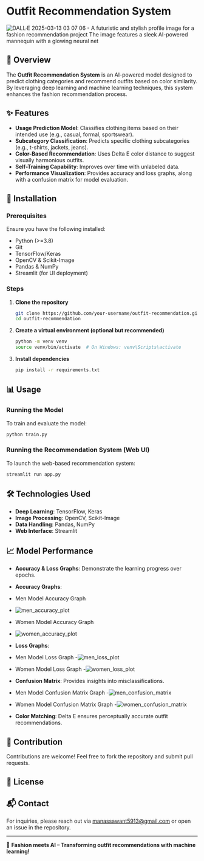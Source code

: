 # Outfit Recommendation System
![DALL·E 2025-03-13 03 07 06 - A futuristic and stylish profile image for a fashion recommendation project  The image features a sleek AI-powered mannequin with a glowing neural net](https://github.com/user-attachments/assets/d3d0b12c-9c3d-4bfb-970c-2e7c7d66aa21)



## 📌 Overview
The **Outfit Recommendation System** is an AI-powered model designed to predict clothing categories and recommend outfits based on color similarity. By leveraging deep learning and machine learning techniques, this system enhances the fashion recommendation process.

## ✨ Features
- **Usage Prediction Model**: Classifies clothing items based on their intended use (e.g., casual, formal, sportswear).
- **Subcategory Classification**: Predicts specific clothing subcategories (e.g., t-shirts, jackets, jeans).
- **Color-Based Recommendation**: Uses Delta E color distance to suggest visually harmonious outfits.
- **Self-Training Capability**: Improves over time with unlabeled data.
- **Performance Visualization**: Provides accuracy and loss graphs, along with a confusion matrix for model evaluation.

## 🚀 Installation

### Prerequisites
Ensure you have the following installed:
- Python (>=3.8)
- Git
- TensorFlow/Keras
- OpenCV & Scikit-Image
- Pandas & NumPy
- Streamlit (for UI deployment)

### Steps
1. **Clone the repository**
   ```bash
   git clone https://github.com/your-username/outfit-recommendation.git
   cd outfit-recommendation
   ```
2. **Create a virtual environment (optional but recommended)**
   ```bash
   python -m venv venv
   source venv/bin/activate  # On Windows: venv\Scripts\activate
   ```
3. **Install dependencies**
   ```bash
   pip install -r requirements.txt
   ```

## 📊 Usage

### Running the Model
To train and evaluate the model:
```bash
python train.py
```

### Running the Recommendation System (Web UI)
To launch the web-based recommendation system:
```bash
streamlit run app.py
```

## 🛠 Technologies Used
- **Deep Learning**: TensorFlow, Keras
- **Image Processing**: OpenCV, Scikit-Image
- **Data Handling**: Pandas, NumPy
- **Web Interface**: Streamlit

## 📈 Model Performance
- **Accuracy & Loss Graphs**: Demonstrate the learning progress over epochs.
- **Accuracy Graphs**:
  
- Men Model Accuracy Graph
- ![men_accuracy_plot](https://github.com/user-attachments/assets/4da1f245-0b95-43d0-ba1f-23db4c47bc12)
- Women Model Accuracy Graph
- ![women_accuracy_plot](https://github.com/user-attachments/assets/429afdf4-1eee-4884-8d00-c411af095263)

- **Loss Graphs**:
- Men Model Loss Graph
-![men_loss_plot](https://github.com/user-attachments/assets/2237971a-2bb0-405d-8df4-09179bd58c3e)
- Women Model Loss Graph
-![women_loss_plot](https://github.com/user-attachments/assets/f62e82d2-7eda-4312-b483-18049dfda05e)

- **Confusion Matrix**: Provides insights into misclassifications.

- Men Model Confusion Matrix Graph
-![men_confusion_matrix](https://github.com/user-attachments/assets/dd3b2205-4455-44fc-8a33-193e513440be)
- Women Model Confusion Matrix Graph
-![women_confusion_matrix](https://github.com/user-attachments/assets/e01ec653-c08e-4126-83d7-dbcf10d02ece)

- **Color Matching**: Delta E ensures perceptually accurate outfit recommendations.

## 🤝 Contribution
Contributions are welcome! Feel free to fork the repository and submit pull requests.

## 📜 License


## 📬 Contact
For inquiries, please reach out via manassawant5913@gmail.com or open an issue in the repository.

---
🎨 **Fashion meets AI – Transforming outfit recommendations with machine learning!**

